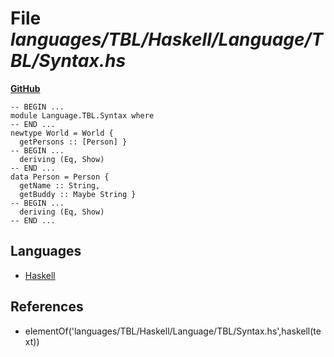 # File _languages/TBL/Haskell/Language/TBL/Syntax.hs_
**[GitHub](https://github.com/softlang/yas/blob/master/languages/TBL/Haskell/Language/TBL/Syntax.hs)**
```
-- BEGIN ...
module Language.TBL.Syntax where
-- END ...
newtype World = World {
  getPersons :: [Person] }
-- BEGIN ...
  deriving (Eq, Show)
-- END ...
data Person = Person {
  getName :: String,
  getBuddy :: Maybe String }
-- BEGIN ...
  deriving (Eq, Show)
-- END ...
```

## Languages
* [Haskell](../languages/Haskell.md)

## References
* elementOf('languages/TBL/Haskell/Language/TBL/Syntax.hs',haskell(text))
